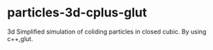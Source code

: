 # particles-3d-cplus-glut
3d Simplified simulation of coliding particles in closed cubic. By using c++,glut.
